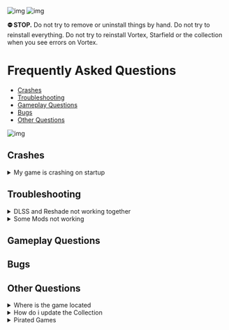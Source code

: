![img](https://s11.gifyu.com/images/SgCoI.png)
![img](https://s11.gifyu.com/images/Sgd38.jpg)

**⛔ STOP.** Do not try to remove or uninstall things by hand. Do not try to reinstall everything. Do not try to reinstall Vortex, Starfield or the collection when you see errors on Vortex.

# Frequently Asked Questions


- [Crashes](#crashes)
- [Troubleshooting](#troubleshooting)
- [Gameplay Questions](#gameplay-questions)
- [Bugs](#bugs)
- [Other Questions](#other-questions)

![img](https://s11.gifyu.com/images/Sgd38.jpg)



## Crashes

<details>
<summary>My game is crashing on startup</summary>

![img](https://s11.gifyu.com/images/Sgd38.jpg)

1) Check the install guide and make sure you follow the instructions.

2) Make sure the game is installed on a SSD.

3) Check your Graphics Driver is up to date or reinstall it.

4) Make sure these are up to date>
⁠Unknown
⁠Unknown

![img](https://s11.gifyu.com/images/Sgd38.jpg)

</details>




## Troubleshooting

<details>
<summary>DLSS and Reshade not working together</summary>

![img](https://s11.gifyu.com/images/Sgd38.jpg)

If you want to use the Reshade Make sure to install and configure the Reshade before enabling the optional DLSS Mod.

![img](https://s11.gifyu.com/images/Sgd38.jpg)

</details>


<details>
<summary>Some Mods not working</summary>

![img](https://s11.gifyu.com/images/Sgd38.jpg)

After installation, you will need to place the **INI** File into your **Documents** folder.

Depending on what new mods are added in each update you may be required to do this again for certain updates.

You will be notified in the **changelog** if this needs to be done on each update.

**ENABLING STARFIELD MODDING**

**1**) After you have downloaded the collection you need to go to the following location

```
SteamLibrary\steamapps\common\Starfield\Constallation Readme\
```

**2**) Here you will find a file called [StarfieldCustom.ini] copy this file and place it into the following location.

```
 C:\Users\[YOUR USERNAME\Documents\My Games\Starfield
```

**3**) Once done should look as follows.

![img](https://s11.gifyu.com/images/SgFGr.png)

![img](https://s11.gifyu.com/images/Sgd38.jpg)

</details>




## Gameplay Questions





## Bugs





## Other Questions



<details>
<summary>Where is the game located</summary>

![img](https://s11.gifyu.com/images/Sgd38.jpg)

```
Steam> Drive Letter\SteamLibrary\steamapps\common\Starfield.exe
```

![img](https://s11.gifyu.com/images/Sgd38.jpg)

</details>

<details>
<summary>How do i update the Collection</summary>

![img](https://s11.gifyu.com/images/Sgd38.jpg)

Updating the collection is as easy as clicking the "Update" button.
When prompted to "Remove mods from old revision" make sure to click the "Remove All" button.

- ⛔ **DO NOT** update any of the mods in this collection individually in **Vortex** when a mod gets updated we will update the collection.
- Notes will be in the changelog

Updating

1)

![img](https://s11.gifyu.com/images/Sgd38.jpg)

</details>

<details>
<summary>Pirated Games</summary>

![img](https://s11.gifyu.com/images/Sgd38.jpg)

DO NOT use a pirated game. It is against Nexus rules and is illegal and I will not provide any support.

![img](https://s11.gifyu.com/images/Sgd38.jpg)
</details>






